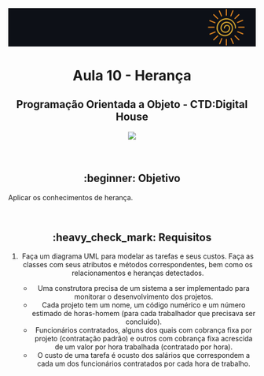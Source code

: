 <div align="center"><img src="https://github.com/lipollis/Imagens-Git/blob/main/banner_assinatura.svg" /></div>

<h1 align="center"> Aula 10 - Herança </h1>
<h2 align="center"> Programação Orientada a Objeto - CTD:Digital House </h2>

<div align="center">
  <img src="https://cdn.jsdelivr.net/gh/devicons/devicon/icons/java/java-original-wordmark.svg" width="70px"/>
  <br>
  <br>
  

<br>
<h2>:beginner: Objetivo</h2>

<p align="justify">Aplicar os conhecimentos de herança.</p>

<br>
<h2>:heavy_check_mark: Requisitos </h2>

<ol>
  <li>Faça um diagrama UML para modelar as tarefas e seus custos. Faça as classes com seus
atributos e métodos correspondentes, bem como os relacionamentos e heranças detectados.</li>
    <ul>
      <li>Uma construtora precisa de um sistema a ser implementado para monitorar o
      desenvolvimento dos projetos.</li>
      <li>Cada projeto tem um nome, um código numérico e um número estimado de horas-homem
        (para cada trabalhador que precisava ser concluído).</li>
      <li>Funcionários contratados, alguns dos
        quais com cobrança fixa por projeto (contratação padrão) e outros com cobrança fixa
        acrescida de um valor por hora trabalhada (contratado por hora).</li>
      <li>O custo de uma tarefa é ocusto dos salários que correspondem a cada um dos funcionários 
      contratados por cada hora de trabalho.</li>
      
  </ul>
</ol>
